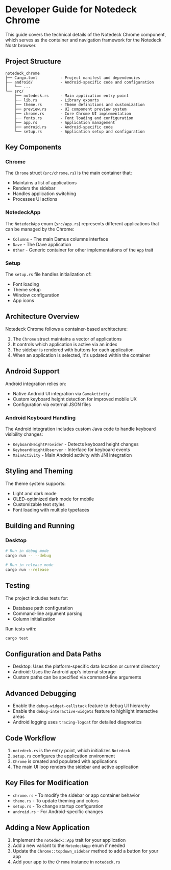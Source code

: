 # Developer Guide for Notedeck Chrome

This guide covers the technical details of the Notedeck Chrome component, which serves as the container and navigation framework for the Notedeck Nostr browser.

## Project Structure

```
notedeck_chrome
├── Cargo.toml          - Project manifest and dependencies
├── android/            - Android-specific code and configuration
│   └── ...
└── src/
    ├── notedeck.rs     - Main application entry point
    ├── lib.rs          - Library exports
    ├── theme.rs        - Theme definitions and customization
    ├── preview.rs      - UI component preview system
    ├── chrome.rs       - Core Chrome UI implementation
    ├── fonts.rs        - Font loading and configuration
    ├── app.rs          - Application management
    ├── android.rs      - Android-specific code
    └── setup.rs        - Application setup and configuration
```

## Key Components

### Chrome

The `Chrome` struct (`src/chrome.rs`) is the main container that:
- Maintains a list of applications
- Renders the sidebar
- Handles application switching
- Processes UI actions

### NotedeckApp

The `NotedeckApp` enum (`src/app.rs`) represents different applications that can be managed by the Chrome:
- `Columns` - The main Damus columns interface
- `Dave` - The Dave application
- `Other` - Generic container for other implementations of the `App` trait

### Setup

The `setup.rs` file handles initialization of:
- Font loading
- Theme setup
- Window configuration
- App icons

## Architecture Overview

Notedeck Chrome follows a container-based architecture:

1. The `Chrome` struct maintains a vector of applications
2. It controls which application is active via an index
3. The sidebar is rendered with buttons for each application
4. When an application is selected, it's updated within the container

## Android Support

Android integration relies on:
- Native Android UI integration via `GameActivity`
- Custom keyboard height detection for improved mobile UX
- Configuration via external JSON files

### Android Keyboard Handling

The Android integration includes custom Java code to handle keyboard visibility changes:
- `KeyboardHeightProvider` - Detects keyboard height changes
- `KeyboardHeightObserver` - Interface for keyboard events
- `MainActivity` - Main Android activity with JNI integration

## Styling and Theming

The theme system supports:
- Light and dark mode
- OLED-optimized dark mode for mobile
- Customizable text styles
- Font loading with multiple typefaces

## Building and Running

### Desktop

```bash
# Run in debug mode
cargo run -- --debug

# Run in release mode
cargo run --release
```

## Testing

The project includes tests for:
- Database path configuration
- Command-line argument parsing
- Column initialization

Run tests with:

```bash
cargo test
```

## Configuration and Data Paths

- Desktop: Uses the platform-specific data location or current directory
- Android: Uses the Android app's internal storage
- Custom paths can be specified via command-line arguments

## Advanced Debugging

- Enable the `debug-widget-callstack` feature to debug UI hierarchy
- Enable the `debug-interactive-widgets` feature to highlight interactive areas
- Android logging uses `tracing-logcat` for detailed diagnostics

## Code Workflow

1. `notedeck.rs` is the entry point, which initializes `Notedeck`
2. `setup.rs` configures the application environment
3. `Chrome` is created and populated with applications
4. The main UI loop renders the sidebar and active application

## Key Files for Modification

- `chrome.rs` - To modify the sidebar or app container behavior
- `theme.rs` - To update theming and colors
- `setup.rs` - To change startup configuration
- `android.rs` - For Android-specific changes

## Adding a New Application

1. Implement the `notedeck::App` trait for your application
2. Add a new variant to the `NotedeckApp` enum if needed
3. Update the `Chrome::topdown_sidebar` method to add a button for your app
4. Add your app to the `Chrome` instance in `notedeck.rs`
